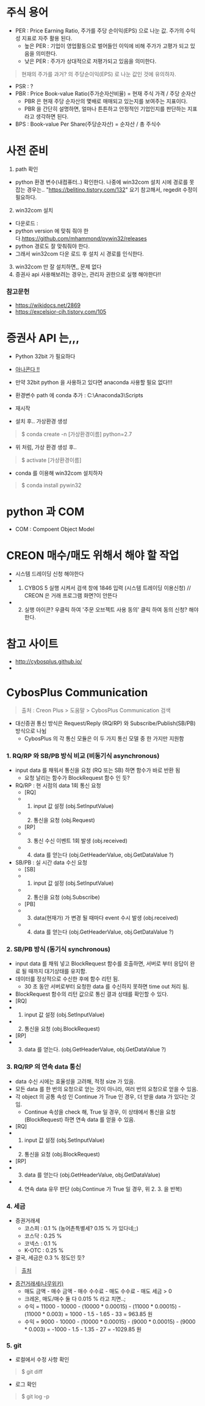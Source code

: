 # 주식 용어
* PER : Price Earning Ratio, 주가를 주당 순이익(EPS) 으로 나눈 값. 주가의 수익성 지표로 자주 활용 된다.
    * 높은 PER : 기업이 영업활동으로 벌어들인 이익에 비해 주가가 고평가 되고 있음을 의미한다.
    * 낮은 PER : 주가가 상대적으로 저평가되고 있음을 의미한다.
> 현재의 주가를 과거? 의 주당순이익(EPS) 로 나눈 값인 것에 유의하자.

* PSR : ?
* PBR : Price Book-value Ratio(주가순자산비율) = 현재 주식 가격 / 주당 순자산
    * PBR 은 현재 주당 순자산의 몇배로 매매되고 있는지를 보여주는 지표이다.
    * PBR 을 간단히 설명하면, 얼마나 튼튼하고 안정적인 기업인지를 판단하는 지표라고 생각하면 된다.
* BPS : Book-value Per Share(주당순자산) = 순자산 / 총 주식수

# 사전 준비
1. path 확인
* python 환경 변수(내컴퓨터..) 확인한다. 나중에 win32com 설치 시에 경로를 못 잡는 경우는.. "https://belitino.tistory.com/132" 요기 참고해서, regedit 수정이 필요하다.

2. win32com 설치
* 다운로드 : 
* python version 에 맞춰 줘야 한다.https://github.com/mhammond/pywin32/releases
* python 경로도 잘 맞춰줘야 한다.
* 그래서 win32com 다운 로드 후 설치 시 경로를 인식한다.

3. win32com 만 잘 설치하면,, 문제 없다
4. 증권사 api 사용해보려는 경우는, 관리자 권한으로 실행 해야한다!!


### 참고문헌
* https://wikidocs.net/2869
* https://excelsior-cjh.tistory.com/105

# 증권사 API 는,,,
* Python 32bit 가 필요하다
* [아나콘다 !!](https://wikidocs.net/2825)

* 만약 32bit python 을 사용하고 있다면 anaconda 사용할 필요 없다!!!

* 환경변수 path 에 conda 추가 : C:\Anaconda3\Scripts
* 재시작

* 설치 후.. 가상환경 생성
> $ conda create -n \[가상환경이름\] python=2.7 

* 위 처럼, 가상 환경 생성 후.. 
> $ activate \[가상환경이름\]

* conda 를 이용해 win32com 설치하자
> $ conda install pywin32

# python 과 COM
* COM : Compoent Object Model

# CREON 매수/매도 위해서 해야 할 작업
* 시스템 드레이딩 신청 해야한다
* 1. CYBOS 5 실행 시켜서 검색 창에 1846 입력 (시스템 트레이딩 이용신청) // CREON 은 거래 프로그램 화면?이 안뜬다
* 2. 실행 아이콘? 우클릭 하여 '주문 오브젝트 사용 동의' 클릭 하여 동의 신청? 해야한다.

# 참고 사이트
* http://cybosplus.github.io/
* 

# CybosPlus Communication
> 출처 : Creon Plus > 도움말 > CybosPlus Communication 검색
* 대신증권 통신 방식은 Request/Reply (RQ/RP) 와 Subscribe/Publish(SB/PB) 방식으로 나뉨
    * CybosPlus 의 각 통신 모듈은 이 두 가지 통신 모델 중 한 가지만 지원함

### 1. RQ/RP 와 SB/PB 방식 비교 (비동기식 asynchronous)
* input data 를 채워서 통신을 요청 (RQ 또는 SB) 하면 함수가 바로 반환 됨
    * 요청 날리는 함수가 BlockRequest 함수 인 듯?
* RQ/RP : 현 시점의 data 1회 통신 요청
    * [RQ]
    * 1. input 값 설정 (obj.SetInputValue)
    * 2. 통신을 요청 (obj.Request)
    * [RP]
    * 3. 통신 수신 이벤트 1회 발생 (obj.received)
    * 4. data 를 얻는다 (obj.GetHeaderValue, obj.GetDataValue ?)
* SB/PB : 실 시간 data 수신 요청
    * [SB]
    * 1. input 값 설정 (obj.SetInputValue)
    * 2. 통신을 요청 (obj.Subscribe)
    * [PB]
    * 3. data(현재가) 가 변경 될 때마다 event 수시 발생 (obj.received)
    * 4. data 를 얻는다 (obj.GetHeaderValue, obj.GetDataValue ?)

### 2. SB/PB 방식 (동기식 synchronous)
* input data 를 채워 넣고 BlockRequest 함수를 호출하면, 서버로 부터 응답이 완료 될 때까지 대기상태를 유지함.
* 데이터를 정상적으로 수신한 후에 함수 리턴 됨.
    * 30 초 동안 서버로부터 요청한 data 를 수신하지 못하면 time out 처리 됨.
* BlockRequest 함수의 리턴 값으로 통신 결과 상태를 확인할 수 있다.
* [RQ]
* 1. input 값 설정 (obj.SetInputValue)
* 2. 통신을 요청 (obj.BlockRequest)
* [RP]
* 3. data 를 얻는다. (obj.GetHeaderValue, obj.GetDataValue ?)

### 3. RQ/RP 의 연속 data 통신
* data 수신 시에는 효율성을 고려해, 적정 size 가 있음.
* 모든 data 를 한 번의 요청으로 얻는 것이 아니라, 여러 번의 요청으로 얻을 수 있음.
* 각 object 의 공통 속성 인 Continue 가 True 인 경우, 더 받을 data 가 있다는 것임.
    * Continue 속성을 check 해, True 일 경우, 이 상태에서 통신을 요청(BlockRequest) 하면 연속 data 를 얻을 수 있음.
* [RQ]
* 1. input 값 설정 (obj.SetInputValue)
* 2. 통신을 요청 (obj.BlockRequest)
* [RP]
* 3. data 를 얻는다 (obj.GetHeaderValue, obj.GetDataValue)
* 4. 연속 data 유무 판단 (obj.Continue 가 True 일 경우, 위 2. 3. 을 반복)

### 4. 세금
* 증권거래세
    * 코스피 : 0.1 % (농어촌특별세? 0.15 % 가 있다네;;)
    * 코스닥 : 0.25 %
    * 코넥스 : 0.1 %
    * K-OTC : 0.25 %
* 결국, 세금은 0.3 % 정도인 듯? 

> [출처](https://economiology.com/%EC%A3%BC%EC%8B%9D%EA%B1%B0%EB%9E%98-%EC%84%B8%EA%B8%88-%EC%88%98%EC%88%98%EB%A3%8C-%EC%A6%9D%EA%B6%8C%EA%B1%B0%EB%9E%98%EC%84%B8-%EC%96%91%EB%8F%84%EC%86%8C%EB%93%9D%EC%84%B8/)

* [증건거래세(나무위키)](https://namu.wiki/w/증권거래세)
    * 매도 금액 - 매수 금액 - 매수 수수료 - 매도 수수료 - 매도 세금 > 0
    * 크레온, 매도/매수 둘 다 0.015 % 라고 치면..;
    * 수익 = 11000 - 10000 - (10000 * 0.00015) - (11000 * 0.00015) - (11000 * 0.003) = 1000 - 1.5 - 1.65 - 33 = 963.85 원
    * 수익 = 9000 - 10000 - (10000 * 0.00015) - (9000 * 0.00015) - (9000 * 0.003) = -1000 - 1.5 - 1.35 - 27 = -1029.85 원



### 5. git
* 로컬에서 수정 사항 확인
> $ git diff

* 로그 확인
> $ git log -p

